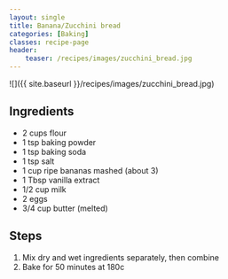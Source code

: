 ```yaml
---
layout: single
title: Banana/Zucchini bread
categories: [Baking]
classes: recipe-page
header:
    teaser: /recipes/images/zucchini_bread.jpg
---
```


![]({{ site.baseurl }}/recipes/images/zucchini_bread.jpg)

## Ingredients
- 2 cups flour
- 1 tsp baking powder
- 1 tsp baking soda
- 1 tsp salt
- 1 cup ripe bananas mashed (about 3)
- 1 Tbsp vanilla extract
- 1/2 cup milk
- 2 eggs
- 3/4 cup butter (melted)

## Steps
1. Mix dry and wet ingredients separately, then combine
3. Bake for 50 minutes at 180c